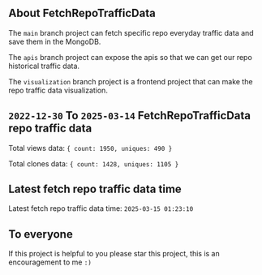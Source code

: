 ## About FetchRepoTrafficData

The `main` branch project can fetch specific repo everyday traffic data and save them in the MongoDB.

The `apis` branch project can expose the apis so that we can get our repo historical traffic data.

The `visualization` branch project is a frontend project that can make the repo traffic data visualization.

## `2022-12-30` To `2025-03-14` FetchRepoTrafficData repo traffic data

Total views data: `{ count: 1950, uniques: 490 }`

Total clones data: `{ count: 1428, uniques: 1105 }`

## Latest fetch repo traffic data time

Latest fetch repo traffic data time: `2025-03-15 01:23:10`

## To everyone

If this project is helpful to you please star this project, this is an encouragement to me `:)`




